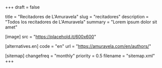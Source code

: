 +++
draft = false

title = "Recitadores de L'Amuravela"
slug = "recitadores"
description = "Todos los recitadores de L'Amuravela"
summary = "Lorem ipsum dolor sit amet"

[image]
    src = "https://placehold.it/600x600"

[alternatives.en]
    code = "en"
    url = "https://amuravela.com/en/authors/"

[sitemap]
  changefreq = "monthly"
  priority = 0.5
  filename = "sitemap.xml"
+++